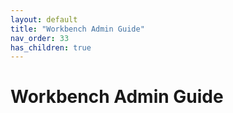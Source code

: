 ```yaml
---
layout: default
title: "Workbench Admin Guide"
nav_order: 33
has_children: true
---
```

# Workbench Admin Guide
  
